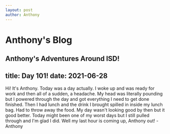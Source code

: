 ```yaml
---
layout: post
author: Anthony
---
```

# Anthony's Blog
Anthony's Adventures Around ISD!
---

title: Day 101!
date:  2021-06-28
---


Hi! It's Anthony. Today was a day actually. I woke up and was ready for work and then all of a sudden, a headache. My head was literally pounding but I powered through the day and got everything I need to get done finished. Then I had lunch and the drink I brought spilled in inside my lunch bag. Had to throw away the food. My day wasn't looking good by then but it good better. Today might been one of my worst days but I still pulled through and I'm glad I did. Well my last hour is coming up, Anthony out! -Anthony